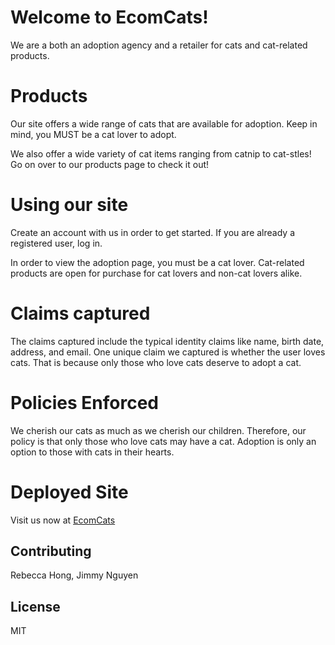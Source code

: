 # Welcome to EcomCats!

We are a both an adoption agency and a retailer for cats and cat-related products.

# Products

Our site offers a wide range of cats that are available for adoption. Keep in mind, you MUST be a cat lover to adopt.

We also offer a wide variety of cat items ranging from catnip to cat-stles! Go on over to our products page to check it out!

# Using our site

Create an account with us in order to get started. If you are already a registered user, log in.

In order to view the adoption page, you must be a cat lover. Cat-related products are open for purchase for cat lovers and non-cat lovers alike.

# Claims captured

The claims captured include the typical identity claims like name, birth date, address, and email. One unique claim we captured is whether the user loves cats. That is because only those who love cats deserve to adopt a cat.

# Policies Enforced

We cherish our cats as much as we cherish our children. Therefore, our policy is that only those who love cats may have a cat. Adoption is only an option to those with cats in their hearts.

# Deployed Site

Visit us now at [EcomCats](https://paw-lease.azurewebsites.net/)

## Contributing
Rebecca Hong, Jimmy Nguyen
## License
MIT